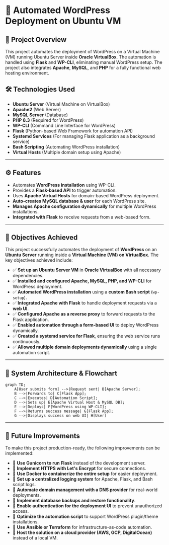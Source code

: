 # 🚀 Automated WordPress Deployment on Ubuntu VM

## 📌 Project Overview
This project automates the deployment of WordPress on a Virtual Machine (VM) running Ubuntu Server inside **Oracle VirtualBox**. The automation is handled using **Flask** and **WP-CLI**, eliminating manual WordPress setup. The project also integrates **Apache**, **MySQL**, and **PHP** for a fully functional web hosting environment.

## 🛠️ Technologies Used
- **Ubuntu Server** (Virtual Machine on VirtualBox)
- **Apache2** (Web Server)
- **MySQL Server** (Database)
- **PHP 8.3** (Required for WordPress)
- **WP-CLI** (Command Line Interface for WordPress)
- **Flask** (Python-based Web Framework for automation API)
- **Systemd Services** (For managing Flask application as a background service)
- **Bash Scripting** (Automating WordPress installation)
- **Virtual Hosts** (Multiple domain setup using Apache)

---

## ⚙️ Features
- Automates **WordPress installation** using WP-CLI.
- Provides a **Flask-based API** to trigger automation.
- Uses **Apache Virtual Hosts** for domain-based WordPress deployment.
- **Auto-creates MySQL database & user** for each WordPress site.
- **Manages Apache configuration dynamically** for multiple WordPress installations.
- **Integrated with Flask** to receive requests from a web-based form.

---

## 🎯 Objectives Achieved

This project successfully automates the deployment of **WordPress** on an **Ubuntu Server** running inside a **Virtual Machine (VM) on VirtualBox**. The key objectives achieved include:

- ✅ **Set up an Ubuntu Server VM** in **Oracle VirtualBox** with all necessary dependencies.
- ✅ **Installed and configured Apache, MySQL, PHP, and WP-CLI** for WordPress deployment.
- ✅ **Automated WordPress installation** using a **custom Bash script** (`wp-setup`).
- ✅ **Integrated Apache with Flask** to handle deployment requests via a **web UI**.
- ✅ **Configured Apache as a reverse proxy** to forward requests to the Flask application.
- ✅ **Enabled automation through a form-based UI** to deploy WordPress dynamically.
- ✅ **Created a systemd service for Flask**, ensuring the web service runs continuously.
- ✅ **Allowed multiple domain deployments dynamically** using a single automation script.

---

## 🔀 System Architecture & Flowchart  

```mermaid
graph TD;
    A[User submits form] -->|Request sent| B[Apache Server];
    B -->|Forwards to| C[Flask App];
    C -->|Executes| D[Automation Script];
    D -->|Sets up| E[Apache Virtual Host & MySQL DB];
    E -->|Deploys| F[WordPress using WP-CLI];
    F -->|Returns success message| G[Flask App];
    G -->|Displays success on web UI| H[User]
```
---

## 🚀 Future Improvements

To make this project production-ready, the following improvements can be implemented:

- 🔹 **Use Gunicorn to run Flask** instead of the development server.
- 🔹 **Implement HTTPS with Let's Encrypt** for secure connections.
- 🔹 **Use Docker to containerize the entire setup** for easier deployment.
- 🔹 **Set up a centralized logging system** for Apache, Flask, and Bash script logs.
- 🔹 **Automate domain management with a DNS provider** for real-world deployments.
- 🔹 **Implement database backups and restore functionality**.
- 🔹 **Enable authentication for the deployment UI** to prevent unauthorized access.
- 🔹 **Optimize the automation script** to support WordPress plugin/theme installations.
- 🔹 **Use Ansible or Terraform** for infrastructure-as-code automation.
- 🔹 **Host the solution on a cloud provider (AWS, GCP, DigitalOcean)** instead of a local VM.

